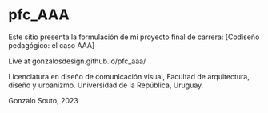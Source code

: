 # pfc_AAA
Este sitio presenta la formulación de mi proyecto final de carrera:
[Codiseño pedagógico: el caso AAA] 

Live at gonzalosdesign.github.io/pfc_aaa/

Licenciatura en diseño de comunicación visual, Facultad de arquitectura, diseño y urbanizmo. Universidad de la República, Uruguay.

Gonzalo Souto, 2023
